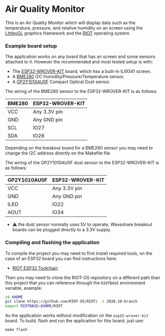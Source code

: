 Air Quality Monitor
===================

This is an Air Quality Monitor which will display data such as the temperature,
pressure, and relative humidity on an screen using the [LittlevGL] graphics
framework and the [RIOT] operating system.

[LittlevGL]: https://lvgl.io/
[RIOT]: https://riot-os.org/

### Example board setup

The application works on any board that has an screen and some sensors attached to it.
However the recommended and most tested setup is with:

- The [ESP32-WROVER-KIT] board, which has a built-in ILI9341 screen.
- A [BME280] I2C Humidity/Pressure/Temperature sensor.
- A [GP2Y1010AU0F] Compact Optical Dust sensor.

[ESP32-WROVER-KIT]: https://docs.espressif.com/projects/esp-idf/en/latest/esp32/hw-reference/esp32/get-started-wrover-kit.html
[BME280]: https://www.bosch-sensortec.com/products/environmental-sensors/humidity-sensors-bme280/
[GP2Y1010AU0F]: https://www.sparkfun.com/datasheets/Sensors/gp2y1010au_e.pdf

The wiring of the BME280 sensor to the ESP32-WROVER-KIT is as follows:

| BME280 | ESP32-WROVER-KIT |
|--------|------------------|
| VCC    | Any 3.3V pin     |
| GND    | Any GND pin      |
| SCL    | IO27             |
| SDA    | IO26             |

Depending on the breakout board for a BME280 sensor you may need to change
the I2C address directly on the Makefile file.

The wiring of the GP2Y1010AU0F dust sensor to the ESP32-WROVER-KIT is as
follows:


| GP2Y1010AU0F | ESP32-WROVER-KIT |
|--------------|------------------|
| VCC          | Any 3.3V pin     |
| GND          | Any GND pin      |
| ILED         | IO22             |
| AOUT         | IO34             |

- :warning: the dust sensor normally uses 5V to operate, Waveshare breakout
boards can be plugged directly to a 3.3V supply.

### Compiling and flashing the application

To compile the project you may need to first install required tools, on the case
of an ESP32 board you can find instructions here:

- [RIOT ESP32 Toolchain](https://doc.riot-os.org/group__cpu__esp32.html#esp32_toolchain)

Then you may need to clone the RIOT-OS repository on a different path than this
project that you can reference through the `RIOTBASE` environment variable, example:

```bash
cd $HOME
git clone https://github.com/RIOT-OS/RIOT/ -b 2020.10-branch
export RIOTBASE=$HOME/RIOT
```

As the application works without modification on the `esp32-wrover-kit` board. To
build, flash and run the application for this board, just use:

```
make flash
```
